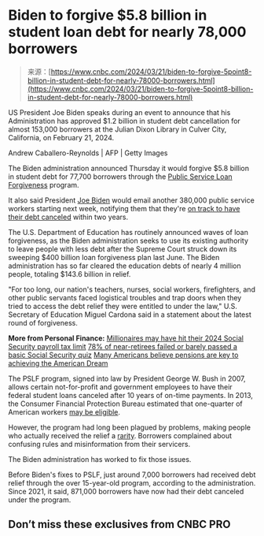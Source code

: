 <!--yml
category: 未分类
date: 2024-05-29 12:33:41
-->

# Biden to forgive $5.8 billion in student loan debt for nearly 78,000 borrowers

> 来源：[https://www.cnbc.com/2024/03/21/biden-to-forgive-5point8-billion-in-student-debt-for-nearly-78000-borrowers.html](https://www.cnbc.com/2024/03/21/biden-to-forgive-5point8-billion-in-student-debt-for-nearly-78000-borrowers.html)

 US President Joe Biden speaks during an event to announce that his Administration has approved $1.2 billion in student debt cancellation for almost 153,000 borrowers at the Julian Dixon Library in Culver City, California, on February 21, 2024. 

Andrew Caballero-Reynolds | AFP | Getty Images

The Biden administration announced Thursday it would forgive $5.8 billion in student debt for 77,700 borrowers through the [Public Service Loan Forgiveness](https://www.cnbc.com/2023/08/28/public-service-loan-forgiveness-why-it-may-now-be-easier-to-apply.html) program.

It also said President [Joe Biden](https://www.cnbc.com/joe-biden/) would email another 380,000 public service workers starting next week, notifying them that they're [on track to have their debt canceled](https://www.cnbc.com/2024/03/19/how-to-figure-out-when-and-if-youll-get-student-loan-forgiveness-.html) within two years.

The U.S. Department of Education has routinely announced waves of loan forgiveness, as the Biden administration seeks to use its existing authority to leave people with less debt after the Supreme Court struck down its sweeping $400 billion loan forgiveness plan last June. The Biden administration has so far cleared the education debts of nearly 4 million people, totaling $143.6 billion in relief.

"For too long, our nation's teachers, nurses, social workers, firefighters, and other public servants faced logistical troubles and trap doors when they tried to access the debt relief they were entitled to under the law," U.S. Secretary of Education Miguel Cardona said in a statement about the latest round of forgiveness.

**More from Personal Finance:**
[Millionaires may have hit their 2024 Social Security payroll tax limit](https://www.cnbc.com/2024/03/02/millionaires-reach-limit-for-social-security-payroll-taxes-for-2024.html)
[78% of near-retirees failed or barely passed a basic Social Security quiz](https://www.cnbc.com/2024/02/21/social-security-benefits-quiz-41percent-of-near-retirees-failed-it.html)
[Many Americans believe pensions are key to achieving the American Dream](https://www.cnbc.com/2024/03/01/many-workers-believe-pensions-are-key-to-achieving-the-american-dream.html)

The PSLF program, signed into law by President George W. Bush in 2007, allows certain not-for-profit and government employees to have their federal student loans canceled after 10 years of on-time payments. In 2013, the Consumer Financial Protection Bureau estimated that one-quarter of American workers [may be eligible](https://www.consumerfinance.gov/about-us/newsroom/cfpb-launches-toolkit-to-help-teachers-and-other-public-servants-tackle-student-debt/).

However, the program had long been plagued by problems, making people who actually received the relief a [rarity](https://www.cnbc.com/2018/08/30/this-man-joins-a-small-crowd-of-public-servants-to-get-their-student-loans-forgiven.html). Borrowers complained about confusing rules and misinformation from their servicers.

The Biden administration has worked to fix those issues.

Before Biden's fixes to PSLF, just around 7,000 borrowers had received debt relief through the over 15-year-old program, according to the administration. Since 2021, it said, 871,000 borrowers have now had their debt canceled under the program.

## Don’t miss these exclusives from CNBC PRO